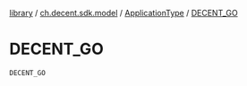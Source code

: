 [library](../../index.md) / [ch.decent.sdk.model](../index.md) / [ApplicationType](index.md) / [DECENT_GO](./-d-e-c-e-n-t_-g-o.md)

# DECENT_GO

`DECENT_GO`